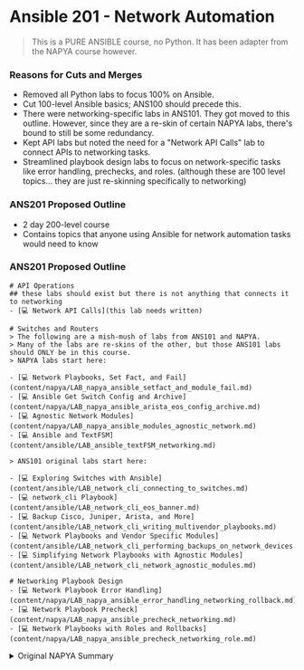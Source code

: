 # Ansible 201 - Network Automation
> This is a PURE ANSIBLE course, no Python. It has been adapter from the NAPYA course however.

### Reasons for Cuts and Merges

- Removed all Python labs to focus 100% on Ansible.
- Cut 100-level Ansible basics; ANS100 should precede this.
- There were networking-specific labs in ANS101. They got moved to this outline. However, since they are a re-skin of certain NAPYA labs, there's bound to still be some redundancy.
- Kept API labs but noted the need for a "Network API Calls" lab to connect APIs to networking tasks.
- Streamlined playbook design labs to focus on network-specific tasks like error handling, prechecks, and roles. (although these are 100 level topics... they are just re-skinning specifically to networking)

### ANS201 Proposed Outline
- 2 day 200-level course
- Contains topics that anyone using Ansible for network automation tasks would need to know

### ANS201 Proposed Outline

```
# API Operations
## these labs should exist but there is not anything that connects it to networking
- [💻 Network API Calls](this lab needs written)

# Switches and Routers
> The following are a mish-mush of labs from ANS101 and NAPYA.
> Many of the labs are re-skins of the other, but those ANS101 labs should ONLY be in this course.
> NAPYA labs start here:

- [💻 Network Playbooks, Set Fact, and Fail](content/napya/LAB_napya_ansible_setfact_and_module_fail.md)
- [💻 Ansible Get Switch Config and Archive](content/napya/LAB_napya_ansible_arista_eos_config_archive.md) 
- [💻 Agnostic Network Modules](content/napya/LAB_napya_ansible_modules_agnostic_network.md)
- [💻 Ansible and TextFSM](content/ansible/LAB_ansible_textFSM_networking.md)

> ANS101 original labs start here:

- [💻 Exploring Switches with Ansible](content/ansible/LAB_network_cli_connecting_to_switches.md)
- [💻 network_cli Playbook](content/ansible/LAB_network_cli_eos_banner.md)
- [💻 Backup Cisco, Juniper, Arista, and More](content/ansible/LAB_network_cli_writing_multivendor_playbooks.md)
- [💻 Network Playbooks and Vendor Specific Modules](content/ansible/LAB_network_cli_performing_backups_on_network_devices.md)
- [💻 Simplifying Network Playbooks with Agnostic Modules](content/ansible/LAB_network_cli_network_agnostic_modules.md)

# Networking Playbook Design
- [💻 Network Playbook Error Handling](content/napya/LAB_napya_ansible_error_handling_networking_rollback.md)
- [💻 Network Playbook Precheck](content/napya/LAB_napya_ansible_precheck_networking.md)
- [💻 Network Playbooks with Roles and Rollbacks](content/napya/LAB_napya_ansible_precheck_networking_role.md)

```

<details>
<summary>Original NAPYA Summary</summary>

```
# Python and Ansible Overlap
- [💬 Introducing Python](content/napya/LECTURE_napya_intro_to_ansible_python.md)
- [💻 Getting dir(obj) help() and pydoc](methodhelp.md)
- [💬 Data Types for Python and Ansible](content/napya/LECTURE_napya_python_data_types.md)
- [💻 Python Lists](content/napya/LAB_napya_lists_with_python.md)
- [💻 Python Dictionaries](content/napya/LAB_napya_dict_with_python.md)
- [💬 Ansible Playbook Components](content/napya/LECTURE_napya_ansible_playbook_components.md)
- [💻 Running a Playbook](content/ansible/LAB_running_a_playbook.md)
- [💻 Debug and URI Module](content/napya/LAB_napya_ansible_module_debug.md) 
- [💻 Debug, Loops, and YAML Lists](content/napya/LAB_napya_ansible_debug_and_loops.md) 

# API Operations
- [💬 RESTful APIs and JSON](content/napya/LECTURE_napya_rest_api_json.md)
- [💻 Exploring Open APIs](content/napya/LAB_napya_python_and_ansible_rest_open_api.md)
- [💻 Ansible Keywords: register and when](content/ansible/LAB_register_when_conditionals.md)
- [💻 API Tokens with Python and Ansible](content/napya/LAB_napya_rest_api_token_with_python_ansible.md)

# SSH Operations
- [💬 SSH Operations](content/napya/LECTURE_napya_ssh_operations.md)
- [💻 Paramiko vs Ansible - SSH with RSA Keys](content/napya/LAB_napya_paramiko_RSA_and_ansible.md)
- [💻 Paramiko - SFTP with UN and PW](content/napya/LAB_napya_paramiko_SFTP_and_ansible.md)
- [💬 Ansible for SSH operations](content/napya/LECTURE_napya_ssh_with_ansible.md)
- [💻 Ansible "raw" Module](content/napya/LAB_napya_ansible_module_raw.md)

# Ansible Tools 
- [💻 Jinja2 Filters](content/napya/LAB_napya_jinja_filters_with_ansible.md) 
- [💻 Ansible, Python Methods, and Jinja Filters](content/napya/LAB_napya_jinja_python_methods_ansible.md)

# Switches and Routers
- [💬 Netmiko](content/napya/LECTURE_napya_python_netmiko.md)
- [💻 Running Netmiko](content/napya/LAB_napya_python_netmiko.md)
- [💻 Network Playbooks, Set Fact, and Fail](content/napya/LAB_napya_ansible_setfact_and_module_fail.md)
- [💻 Ansible Get Switch Config and Archive](content/napya/LAB_napya_ansible_arista_eos_config_archive.md) 
- [💻 Agnostic Network Modules](content/napya/LAB_napya_ansible_modules_agnostic_network.md)
- [💻 Ansible and TextFSM](content/ansible/LAB_ansible_textFSM_networking.md)

# Playbook Design
- [💻 Network Playbook Error Handling](content/napya/LAB_napya_ansible_error_handling_networking_rollback.md)
- [💻 Network Playbook Precheck](content/napya/LAB_napya_ansible_precheck_networking.md)
- [💻 Network Playbooks with Roles and Rollbacks](content/napya/LAB_napya_ansible_precheck_networking_role.md)

# Ansible Workflow
- [💻 Ansible Collections](content/ansible/LAB_ansible_collections_intro.md)
- [💬 Ansible Workflow](content/napya/LAB_napya_ansible_workflow_with_scm.md)
- [💻 ansible-runner](content/mans/LAB_mans_ansiblerunner.md)

# Security
- [💻 Securing Playbooks with Vault](content/napya/LAB_napya_ansible_vault_for_networking.md)
- [💻 Playbook Vars Prompts](content/ansible/LAB_vars_prompts.md)

# Building out Playbooks
- [💻 Ansible Module - template](content/ansible/LAB_module_template.md)
- [💻 Ansible and APIs](content/napya/LAB_napya_ansible_tags_restful_apis.md)

# Python and Ansible
- [💻 Running a script with Ansible](content/napya/LAB_napya_ansible_running_scripts.md)
- [💻 YAML, JSON, Dynamic, and Cloud Inventories](content/ansible/LAB_dynamic_inventory.md)
- [💻 Writing an Ansible Module with Python](content/ansible/LAB_creating_an_ansible_module_2.md)
- [💻 When to Use Python or Ansible](content/napya/LAB_when_to_use_python_or_ansible.md)

# Playbook Tests
- [💻 Roles and Molecule](content/ansible/LAB_creating_roles_with_molecule.md)
```

</details>

